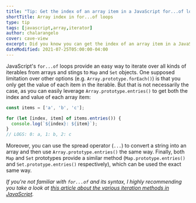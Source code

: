 ```yaml
---
title: "Tip: Get the index of an array item in a JavaScript for...of loop"
shortTitle: Array index in for...of loops
type: tip
tags: [javascript,array,iterator]
author: chalarangelo
cover: cave-view
excerpt: Did you know you can get the index of an array item in a JavaScript for...of loop? Learn how with this bite-sized tip.
dateModified: 2021-07-25T05:00:00-04:00
---
```


JavaScript's `for...of` loops provide an easy way to iterate over all kinds of iterables from arrays and stings to `Map` and `Set` objects. One supposed limitation over other options (e.g. `Array.prototype.forEach()`) is that you only get the value of each item in the iterable. But that is not necessarily the case, as you can easily leverage `Array.prototype.entries()` to get both the index and value of each array item:

```js
const items = ['a', 'b', 'c'];

for (let [index, item] of items.entries()) {
  console.log(`${index}: ${item}`);
}
// LOGS: 0: a, 1: b, 2: c
```

Moreover, you can use the spread operator (`...`) to convert a string into an array and then use `Array.prototype.entries()` the same way. Finally, both `Map` and `Set` prototypes provide a similar method (`Map.prototype.entries()` and `Set.prototype.entries()` respectively), which can be used the exact same way.

_If you're not familiar with `for...of` and its syntax, I highly recommending you take a look at [this article about the various iteration methods in JavaScript](/articles/s/javascript-for-in-for-of-foreach)._
